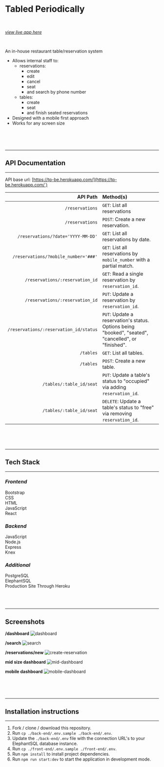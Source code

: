 # Tabled Periodically
<br>

[_view live app here_](https://tp-fe.herokuapp.com)


<br>


An in-house restaurant table/reservation system
- Allows internal staff to:
  - reservations:
    - create
    - edit
    - cancel
    - seat
    - and search by phone number
  - tables:
    - create
    - seat
    - and finish seated reservations
- Designed with a mobile first approach
- Works for any screen size
 
<br>
<br>
<br>
<hr>

 ## API Documentation
 <hr>

 API base url: [https://tp-be.herokuapp.com/](https://tp-be.herokuapp.com/`)

| **API Path** | **Method(s)**|
|-------:|:--------|
| `/reservations`	|`GET`: List all reservations|
| `/reservations`	|`POST`: Create a new reservation.|
| `/reservations/?date='YYYY-MM-DD'`	|`GET`: List all reservations by date.|
| `/reservations/?mobile_number='###'`	|`GET`: List all reservations by ```mobile_number``` with a partial match.|
| `/reservations/:reservation_id`	|`GET`: Read a single reservation by ```reservation_id```.|
| `/reservations/:reservation_id`	|`PUT`: Update a reservation by ```reservation_id```.|
| `/reservations/:reservation_id/status`	|`PUT`: Update a reservation's status. Options being "booked", "seated", "cancelled", or "finished".|
| `/tables`	|`GET`: List all tables.|
| `/tables`	|`POST`: Create a new table.|
| `/tables/:table_id/seat`	|`PUT`: Update a table's status to "occupied" via adding ```reservation_id```.|
| `/tables/:table_id/seat`	|`DELETE`: Update a table's status to "free" via removing ```reservation_id```.|

<br>
<br>
<br>
<hr>

## Tech Stack
<hr>

### _Frontend_

Bootstrap<br>
CSS<br>
HTML<br>
JavaScript<br>
React<br>

### _Backend_

JavaScript<br>
Node.js<br>
Express<br>
Knex<br>

### _Additional_

PostgreSQL<br>
ElephantSQL<br>
Production Site Through Heroku<br>
<br>
<br>
<br>
<hr>


## Screenshots

__/dashboard__
![dashboard](./screenshots/dashboard.png)
<br>

__/search__
![search](./screenshots/search-reservations.png)
<br>

__/reservations/new__
![create-reservation](./screenshots/create-reservation.png)
<br>

__mid size dashboard__
![mid-dashboard](./screenshots/mid-dashboard.png)
<br>

__mobile dashboard__
![mobile-dashboard](./screenshots/mobile-dashboard.png)
<br>


<br>
<br>
<br>
<hr>

## Installation instructions
<hr>

1. Fork / clone / download this repository.
2. Run `cp ./back-end/.env.sample ./back-end/.env`.
3. Update the `./back-end/.env` file with the connection URL's to your ElephantSQL database instance.
4. Run `cp ./front-end/.env.sample ./front-end/.env`.
5. Run `npm install` to install project dependencies.
6. Run `npm run start:dev` to start the application in development mode.

